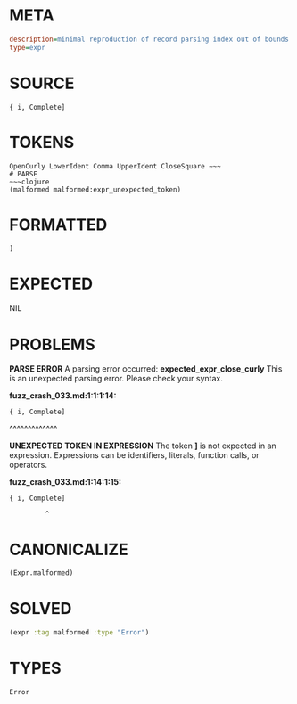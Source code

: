 # META
~~~ini
description=minimal reproduction of record parsing index out of bounds crash
type=expr
~~~
# SOURCE
~~~roc
{ i, Complete]
~~~
# TOKENS
~~~text
OpenCurly LowerIdent Comma UpperIdent CloseSquare ~~~
# PARSE
~~~clojure
(malformed malformed:expr_unexpected_token)
~~~
# FORMATTED
~~~roc
]
~~~
# EXPECTED
NIL
# PROBLEMS
**PARSE ERROR**
A parsing error occurred: **expected_expr_close_curly**
This is an unexpected parsing error. Please check your syntax.

**fuzz_crash_033.md:1:1:1:14:**
```roc
{ i, Complete]
```
^^^^^^^^^^^^^


**UNEXPECTED TOKEN IN EXPRESSION**
The token **]** is not expected in an expression.
Expressions can be identifiers, literals, function calls, or operators.

**fuzz_crash_033.md:1:14:1:15:**
```roc
{ i, Complete]
```
             ^


# CANONICALIZE
~~~clojure
(Expr.malformed)
~~~
# SOLVED
~~~clojure
(expr :tag malformed :type "Error")
~~~
# TYPES
~~~roc
Error
~~~
